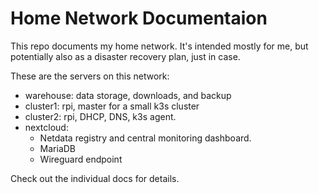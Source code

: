 # Home Network Documentaion

This repo documents my home network. It's intended mostly for me, but potentially also as a disaster recovery plan, just in case.

These are the servers on this network:
* warehouse: data storage, downloads, and backup
* cluster1: rpi, master for a small k3s cluster
* cluster2: rpi, DHCP, DNS, k3s agent.
* nextcloud:
  * Netdata registry and central monitoring dashboard.
  * MariaDB
  * Wireguard endpoint

Check out the individual docs for details.


